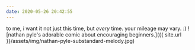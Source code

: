 ```yaml
---
date: 2020-05-26 20:42:55
---
```

to me, i want it not just this time, but _every_ time. your mileage may vary. :)
![nathan pyle's adorable comic about encouraging beginners.]({{ site.url }}/assets/img/nathan-pyle-substandard-melody.jpg)

